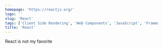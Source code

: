 ```yaml
---
homepage: 'https://reactjs.org/'
logo: ''
slug: 'React'
tags: ['Client Side Rendering', 'Web Components', 'JavaScript', 'Frameworks', 'Development', 'Applications', 'Front End']
title: 'React'
---
```


React is not my favorite